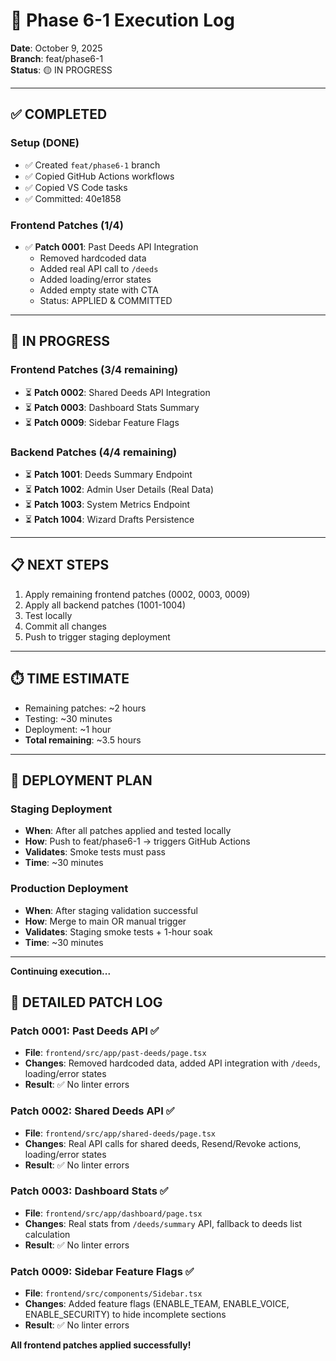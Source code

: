 # 🚀 Phase 6-1 Execution Log

**Date**: October 9, 2025  
**Branch**: feat/phase6-1  
**Status**: 🟡 IN PROGRESS

---

## ✅ **COMPLETED**

### **Setup (DONE)**
- ✅ Created `feat/phase6-1` branch
- ✅ Copied GitHub Actions workflows
- ✅ Copied VS Code tasks
- ✅ Committed: 40e1858

### **Frontend Patches (1/4)**
- ✅ **Patch 0001**: Past Deeds API Integration
  - Removed hardcoded data
  - Added real API call to `/deeds`
  - Added loading/error states
  - Added empty state with CTA
  - Status: APPLIED & COMMITTED
  
---

## 🔄 **IN PROGRESS**

### **Frontend Patches (3/4 remaining)**
- ⏳ **Patch 0002**: Shared Deeds API Integration
- ⏳ **Patch 0003**: Dashboard Stats Summary
- ⏳ **Patch 0009**: Sidebar Feature Flags

### **Backend Patches (4/4 remaining)**
- ⏳ **Patch 1001**: Deeds Summary Endpoint
- ⏳ **Patch 1002**: Admin User Details (Real Data)
- ⏳ **Patch 1003**: System Metrics Endpoint
- ⏳ **Patch 1004**: Wizard Drafts Persistence

---

## 📋 **NEXT STEPS**

1. Apply remaining frontend patches (0002, 0003, 0009)
2. Apply all backend patches (1001-1004)
3. Test locally
4. Commit all changes
5. Push to trigger staging deployment

---

## ⏱️ **TIME ESTIMATE**

- Remaining patches: ~2 hours
- Testing: ~30 minutes
- Deployment: ~1 hour
- **Total remaining**: ~3.5 hours

---

## 🎯 **DEPLOYMENT PLAN**

### **Staging Deployment**
- **When**: After all patches applied and tested locally
- **How**: Push to feat/phase6-1 → triggers GitHub Actions
- **Validates**: Smoke tests must pass
- **Time**: ~30 minutes

### **Production Deployment**
- **When**: After staging validation successful
- **How**: Merge to main OR manual trigger
- **Validates**: Staging smoke tests + 1-hour soak
- **Time**: ~30 minutes

---

**Continuing execution...**

## 📝 **DETAILED PATCH LOG**

### **Patch 0001: Past Deeds API** ✅
- **File**: `frontend/src/app/past-deeds/page.tsx`
- **Changes**: Removed hardcoded data, added API integration with `/deeds`, loading/error states
- **Result**: ✅ No linter errors

### **Patch 0002: Shared Deeds API** ✅
- **File**: `frontend/src/app/shared-deeds/page.tsx`
- **Changes**: Real API calls for shared deeds, Resend/Revoke actions, loading/error states
- **Result**: ✅ No linter errors

### **Patch 0003: Dashboard Stats** ✅
- **File**: `frontend/src/app/dashboard/page.tsx`
- **Changes**: Real stats from `/deeds/summary` API, fallback to deeds list calculation
- **Result**: ✅ No linter errors

### **Patch 0009: Sidebar Feature Flags** ✅
- **File**: `frontend/src/components/Sidebar.tsx`
- **Changes**: Added feature flags (ENABLE_TEAM, ENABLE_VOICE, ENABLE_SECURITY) to hide incomplete sections
- **Result**: ✅ No linter errors

**All frontend patches applied successfully!**


